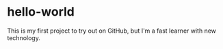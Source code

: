 # hello-world
This is my first project to try out on GitHub, but I'm a fast learner with new technology.
